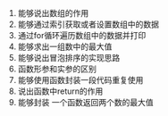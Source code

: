 1. 能够说出数组的作用
2. 能够通过索引获取或者设置数组中的数据
3. 通过for循环遍历数组中的数据并打印
4. 能够求出一组数中的最大值
5. 能够说出冒泡排序的实现思路
6. 函数形参和实参的区别
7. 能够使用函数封装一段代码重复使用
8. 说出函数中return的作用
9. 能够封装 一个函数返回两个数的最大值

